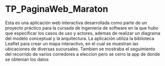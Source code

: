 # TP_PaginaWeb_Maraton

Esta es una aplicación web interactiva desarrollada como parte de un proyecto práctico para la cursada de ingenieria de software en la que hubo que especificar los casos de uso y actores, ademas de realizar un diagrama del modelo conceptual y la arquitectura. La aplicación utiliza la biblioteca Leaflet para crear un mapa interactivo, en el cual se muestran las ubicaciones de diversas sucursales. Tambien se mostraba el seguimiento del recorrido de varios corredores a eleccion pero se cerro la app de donde se obtenian los datos
